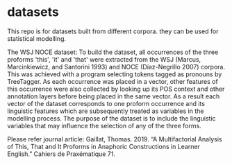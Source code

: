 # datasets

This repo is for datasets built from different corpora. they can be used for statistical modelling. 

The WSJ NOCE dataset:
To build the dataset, all occurrences of the three proforms 'this', 'it' and 'that' were extracted from the WSJ (Marcus, Marcinkiewicz, and Santorini 1993) and NOCE (Díaz-Negrillo 2007) corpora. 
This was achieved with a program selecting tokens tagged as pronouns by TreeTagger. As each occurrence was placed in a vector,
other features of this occurrence were also collected by looking up its POS context and other annotation layers before being
placed in the same vector. As a result each vector of the dataset corresponds to one proform occurrence and its linguistic features which are subsequently treated as variables in the modelling process. 
The purpose of the dataset is to include the linguistic variables that may influence the selection of any of the three forms.

Please refer journal article:
Gaillat, Thomas. 2019. “A Multifactorial Analysis of This, That and It Proforms in Anaphoric Constructions in Learner English.” Cahiers de Praxématique 71.

